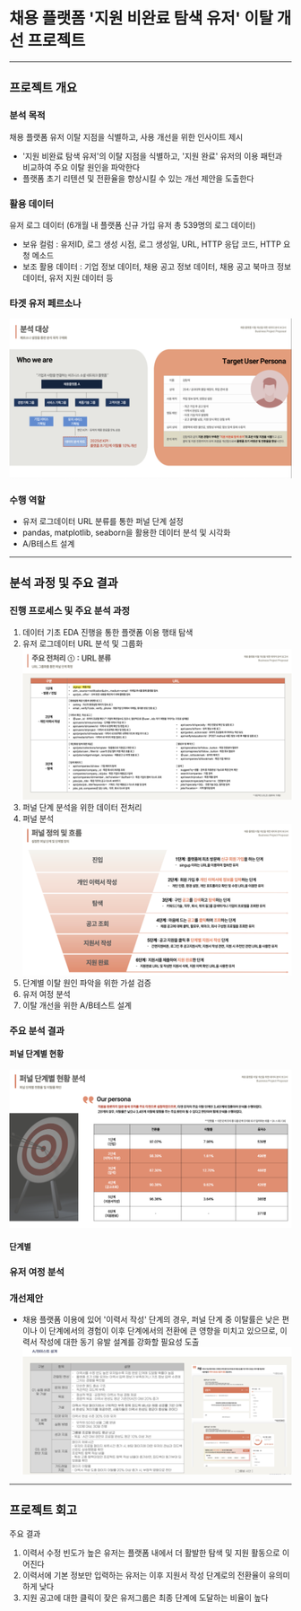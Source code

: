 # 채용 플랫폼 '지원 비완료 탐색 유저' 이탈 개선 프로젝트
---
## 프로젝트 개요
### 분석 목적
채용 플랫폼 유저 이탈 지점을 식별하고, 사용 개선을 위한 인사이트 제시
- '지원 비완료 탐색 유저'의 이탈 지점을 식별하고, '지원 완료' 유저의 이용 패턴과 비교하여 주요 이탈 원인을 파악한다
- 플랫폼 초기 리텐션 및 전환율을 향상시킬 수 있는 개선 제안을 도출한다

### 활용 데이터
유저 로그 데이터 (6개월 내 플랫폼 신규 가입 유저 총 539명의 로그 데이터)
- 보유 컬럼 : 유저ID, 로그 생성 시점, 로그 생성일, URL, HTTP 응답 코드, HTTP 요청 메소드
- 보조 활용 데이터 : 기업 정보 데이터, 채용 공고 정보 데이터, 채용 공고 북마크 정보 데이터, 유저 지원 데이터 등

### 타겟 유저 페르소나
![persona](https://github.com/Myungbin-Choi/recruitment-platform-funnel/blob/main/Persona.png)

### 수행 역할
- 유저 로그데이터 URL 분류를 통한 퍼널 단계 설정
- pandas, matplotlib, seaborn을 활용한 데이터 분석 및 시각화
- A/B테스트 설계
---

## 분석 과정 및 주요 결과
### 진행 프로세스 및 주요 분석 과정
1) 데이터 기초 EDA 진행을 통한 플랫폼 이용 행태 탐색
2) 유저 로그데이터 URL 분석 및 그룹화
![url](https://github.com/Myungbin-Choi/recruitment-platform-funnel/blob/main/URL.png)
3) 퍼널 단계 분석을 위한 데이터 전처리
4) 퍼널 분석
![funnel](https://github.com/Myungbin-Choi/recruitment-platform-funnel/blob/main/funnel.png)
6) 단계별 이탈 원인 파악을 위한 가설 검증
7) 유저 여정 분석
8) 이탈 개선을 위한 A/B테스트 설계

### 주요 분석 결과
#### 퍼널 단계별 현황
![conversion](https://github.com/Myungbin-Choi/recruitment-platform-funnel/blob/main/conversion.png)

#### 단계별

### 유저 여정 분석





### 개선제안
- 채용 플랫폼 이용에 있어 '이력서 작성' 단계의 경우, 퍼널 단계 중 이탈률은 낮은 편이나 이 단계에서의 경험이 이후 단계에서의 전환에 큰 영향을 미치고 있으므로, 이력서 작성에 대한 동기 유발 설계를 강화할 필요성 도출
![abtest](https://github.com/Myungbin-Choi/recruitment-platform-funnel/blob/main/abtest.png)


---
## 프로젝트 회고


주요 결과
1) 이력서 수정 빈도가 높은 유저는 플랫폼 내에서 더 활발한 탐색 및 지원 활동으로 이어진다
2) 이력서에 기본 정보만 입력하는 유저는 이후 지원서 작성 단계로의 전환율이 유의미하게 낮다
3) 지원 공고에 대한 클릭이 잦은 유저그룹은 최종 단계에 도달하는 비율이 높다
